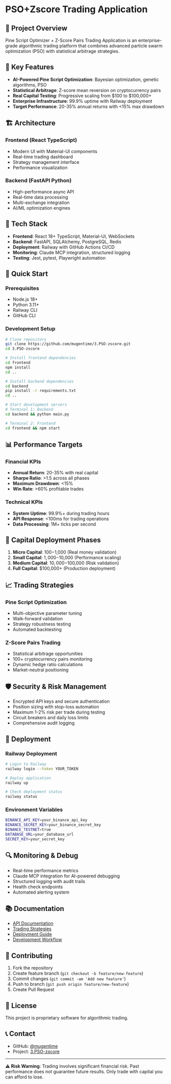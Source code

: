 # PSO+Zscore Trading Application

## 🎯 Project Overview

Pine Script Optimizer + Z-Score Pairs Trading Application is an enterprise-grade algorithmic trading platform that combines advanced particle swarm optimization (PSO) with statistical arbitrage strategies.

## 🚀 Key Features

- **AI-Powered Pine Script Optimization**: Bayesian optimization, genetic algorithms, PSO
- **Statistical Arbitrage**: Z-score mean reversion on cryptocurrency pairs
- **Real Capital Testing**: Progressive scaling from $100 to $100,000+
- **Enterprise Infrastructure**: 99.9% uptime with Railway deployment
- **Target Performance**: 20-35% annual returns with <15% max drawdown

## 🏗️ Architecture

### Frontend (React TypeScript)
- Modern UI with Material-UI components
- Real-time trading dashboard
- Strategy management interface
- Performance visualization

### Backend (FastAPI Python)
- High-performance async API
- Real-time data processing
- Multi-exchange integration
- AI/ML optimization engines

## 🔧 Tech Stack

- **Frontend**: React 18+ TypeScript, Material-UI, WebSockets
- **Backend**: FastAPI, SQLAlchemy, PostgreSQL, Redis
- **Deployment**: Railway with GitHub Actions CI/CD
- **Monitoring**: Claude MCP integration, structured logging
- **Testing**: Jest, pytest, Playwright automation

## 🚀 Quick Start

### Prerequisites
- Node.js 18+
- Python 3.11+
- Railway CLI
- GitHub CLI

### Development Setup

```bash
# Clone repository
git clone https://github.com/mugentime/3.PSO-zscore.git
cd 3.PSO-zscore

# Install frontend dependencies
cd frontend
npm install
cd ..

# Install backend dependencies
cd backend
pip install -r requirements.txt
cd ..

# Start development servers
# Terminal 1: Backend
cd backend && python main.py

# Terminal 2: Frontend  
cd frontend && npm start
```

## 📊 Performance Targets

### Financial KPIs
- **Annual Return**: 20-35% with real capital
- **Sharpe Ratio**: >1.5 across all phases
- **Maximum Drawdown**: <15%
- **Win Rate**: >60% profitable trades

### Technical KPIs
- **System Uptime**: 99.9%+ during trading hours
- **API Response**: <100ms for trading operations
- **Data Processing**: 1M+ ticks per second

## 🔄 Capital Deployment Phases

1. **Micro Capital**: $100-$1,000 (Real money validation)
2. **Small Capital**: $1,000-$10,000 (Performance scaling)
3. **Medium Capital**: $10,000-$100,000 (Risk validation)
4. **Full Capital**: $100,000+ (Production deployment)

## 📈 Trading Strategies

### Pine Script Optimization
- Multi-objective parameter tuning
- Walk-forward validation
- Strategy robustness testing
- Automated backtesting

### Z-Score Pairs Trading
- Statistical arbitrage opportunities
- 100+ cryptocurrency pairs monitoring
- Dynamic hedge ratio calculations
- Market-neutral positioning

## 🛡️ Security & Risk Management

- Encrypted API keys and secure authentication
- Position sizing with stop-loss automation
- Maximum 1-2% risk per trade during testing
- Circuit breakers and daily loss limits
- Comprehensive audit logging

## 🚢 Deployment

### Railway Deployment
```bash
# Login to Railway
railway login --token YOUR_TOKEN

# Deploy application
railway up

# Check deployment status
railway status
```

### Environment Variables
```bash
BINANCE_API_KEY=your_binance_api_key
BINANCE_SECRET_KEY=your_binance_secret_key  
BINANCE_TESTNET=true
DATABASE_URL=your_database_url
SECRET_KEY=your_secret_key
```

## 🔍 Monitoring & Debug

- Real-time performance metrics
- Claude MCP integration for AI-powered debugging
- Structured logging with audit trails
- Health check endpoints
- Automated alerting system

## 📚 Documentation

- [API Documentation](./docs/api.md)
- [Trading Strategies](./docs/strategies.md)
- [Deployment Guide](./docs/deployment.md)
- [Development Workflow](./docs/development.md)

## 🤝 Contributing

1. Fork the repository
2. Create feature branch (`git checkout -b feature/new-feature`)
3. Commit changes (`git commit -am 'Add new feature'`)
4. Push to branch (`git push origin feature/new-feature`)
5. Create Pull Request

## 📄 License

This project is proprietary software for algorithmic trading.

## 📞 Contact

- GitHub: [@mugentime](https://github.com/mugentime)
- Project: [3.PSO-zscore](https://github.com/mugentime/3.PSO-zscore)

---

**⚠️ Risk Warning**: Trading involves significant financial risk. Past performance does not guarantee future results. Only trade with capital you can afford to lose.